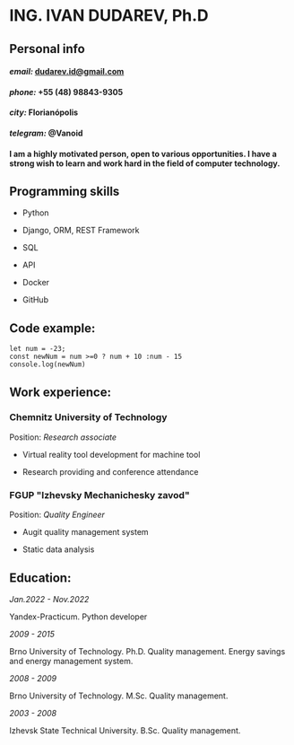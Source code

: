 # **ING. IVAN DUDAREV, Ph.D**

## **Personal info**

#### *email:* dudarev.id@gmail.com

#### *phone:* +55 (48) 98843-9305

#### *city:* Florianópolis

#### *telegram:* @Vanoid

#### I am a highly motivated person, open to various opportunities. I have a strong wish to learn and work hard in the field of computer technology.
## **Programming skills**

+ Python

+ Django, ORM, REST Framework

+ SQL

+ API

+ Docker

+ GitHub

## **Code example:**
```
let num = -23;
const newNum = num >=0 ? num + 10 :num - 15
console.log(newNum)
```
## **Work experience:**

### Chemnitz University of Technology

Position: *Research associate*

+ Virtual reality tool development for machine tool

+ Research providing and conference attendance

### FGUP "Izhevsky Mechanichesky zavod"

Position: *Quality Engineer*

+ Augit quality management system

+ Static data analysis

## **Education:**
  
*Jan.2022 - Nov.2022*


Yandex-Practicum. Python developer
  
*2009 - 2015*

  

Brno University of Technology. Ph.D. Quality management. Energy savings and energy management system.

  

*2008 - 2009*

  

Brno University of Technology. M.Sc. Quality management.

  

*2003 - 2008*

  

Izhevsk State Technical University. B.Sc. Quality management.
